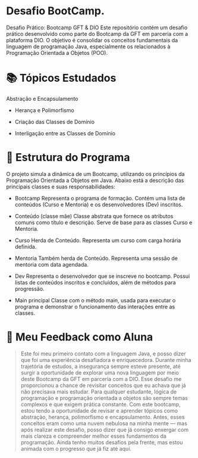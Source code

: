 # Desafio BootCamp.

 Desafio Prático:  Bootcamp GFT & DIO
Este repositório contém um desafio prático desenvolvido como parte do Bootcamp da GFT em parceria com a plataforma DIO. O objetivo é consolidar os conceitos fundamentais da linguagem de programação Java, especialmente os relacionados à Programação Orientada a Objetos (POO).

# 📚 Tópicos Estudados
Abstração e Encapsulamento

* Herança e Polimorfismo

* Criação das Classes de Domínio

* Interligação entre as Classes de Domínio

# 🧠 Estrutura do Programa
O projeto simula a dinâmica de um Bootcamp, utilizando os princípios da Programação Orientada a Objetos em Java. Abaixo está a descrição das principais classes e suas responsabilidades:

* Bootcamp Representa o programa de formação. Contém uma lista de conteúdos (Curso e Mentoria) e os desenvolvedores (Dev) inscritos.

* Conteúdo (classe mãe) Classe abstrata que fornece os atributos comuns como título e descrição. Serve de base para as classes Curso e Mentoria.

* Curso Herda de Conteúdo. Representa um curso com carga horária definida.

* Mentoria Também herda de Conteúdo. Representa uma sessão de mentoria com data agendada.

* Dev Representa o desenvolvedor que se inscreve no bootcamp. Possui listas de conteúdos inscritos e concluídos, além de métodos para progressão.

* Main principal Classe com o método main, usada para executar o programa e demonstrar o funcionamento das interações entre as classes.

# 💬 Meu Feedback como Aluna
> Este foi meu primeiro contato com a linguagem Java, e posso dizer que foi uma experiência desafiadora e enriquecedora. Durante minha trajetória de estudos, a insegurança sempre esteve presente, até surgir a oportunidade de explorar uma nova linguagem por meio deste Bootcamp da GFT em parceria com a DIO.
 > Esse desafio me proporcionou a chance de revisitar conceitos que eu achava que já não precisava mais estudar. Para qualquer estudante, lógica de programação e programação orientada a objetos são sempre temas complexos e que exigem prática constante.
 > Com este bootcamp, estou tendo a oportunidade de revisar e aprender tópicos como abstração, herança, polimorfismo e encapsulamento. Antes, esses conceitos eram como uma nuvem nebulosa na minha mente — mas após realizar este desafio, posso dizer que já consigo enxergar com mais clareza e compreender melhor esses fundamentos da programação.
 Ainda tenho muitos desafios pela frente, mas estou animada com o progresso que já fiz até aqui.


